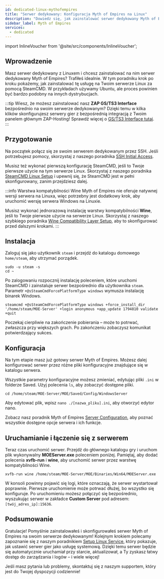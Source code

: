```yaml
---
id: dedicated-linux-mythofempires
title: "Serwer dedykowany: Konfiguracja Myth of Empires na Linux"
description: "Dowiedz się, jak zainstalować serwer dedykowany Myth of Empires na Linux i zoptymalizować swój hosting serwera gier → Sprawdź teraz"
sidebar_label: Myth of Empires
services:
  - dedicated
---
```


import InlineVoucher from '@site/src/components/InlineVoucher';

## Wprowadzenie
Masz serwer dedykowany z Linuxem i chcesz zainstalować na nim serwer dedykowany Myth of Empires? Trafiłeś idealnie. W tym poradniku krok po kroku pokażemy, jak zainstalować tę usługę na Twoim serwerze Linux za pomocą SteamCMD. W przykładach używamy Ubuntu, ale proces powinien być bardzo podobny na innych dystrybucjach.

:::tip
Wiesz, że możesz zainstalować nasz **ZAP GS/TS3 Interface** bezpośrednio na swoim serwerze dedykowanym? Dzięki temu w kilka klików skonfigurujesz serwery gier z bezpośrednią integracją z Twoim panelem głównym ZAP-Hosting! Sprawdź więcej o [GS/TS3 Interface tutaj](dedicated-linux-gs-interface.md).
:::

<InlineVoucher />

## Przygotowanie

Na początek połącz się ze swoim serwerem dedykowanym przez SSH. Jeśli potrzebujesz pomocy, skorzystaj z naszego poradnika [SSH Initial Access](dedicated-linux-ssh.md).

Musisz też wykonać pierwszą konfigurację SteamCMD, jeśli to Twoje pierwsze użycie na tym serwerze Linux. Skorzystaj z naszego poradnika [SteamCMD Linux Setup](dedicated-linux-steamcmd.md) i upewnij się, że SteamCMD jest w pełni skonfigurowany, zanim przejdziesz dalej.

:::info Warstwa kompatybilności Wine
Myth of Empires nie oferuje natywnej wersji serwera na Linuxa, więc potrzebny jest dodatkowy krok, aby uruchomić wersję serwera Windows na Linuxie.

Musisz wykonać jednorazową instalację warstwy kompatybilności **Wine**, jeśli to Twoje pierwsze użycie na serwerze Linux. Skorzystaj z naszego szybkiego poradnika [Wine Compatibility Layer Setup](dedicated-linux-wine.md), aby to skonfigurować przed dalszymi krokami.
:::

## Instalacja

Zaloguj się jako użytkownik `steam` i przejdź do katalogu domowego `home/steam`, aby utrzymać porządek.
```
sudo -u steam -s
cd ~
```

Po zalogowaniu rozpocznij instalację poleceniem, które uruchomi SteamCMD i zainstaluje serwer bezpośrednio dla użytkownika `steam`. Parametr `+@sSteamCmdForcePlatformType windows` wymusza instalację binarek Windows.
```
steamcmd +@sSteamCmdForcePlatformType windows +force_install_dir '/home/steam/MOE-Server' +login anonymous +app_update 1794810 validate +quit
```

Poczekaj cierpliwie na zakończenie pobierania – może to potrwać, zwłaszcza przy większych grach. Po zakończeniu zobaczysz komunikat potwierdzający sukces.

## Konfiguracja

Na tym etapie masz już gotowy serwer Myth of Empires. Możesz dalej konfigurować serwer przez różne pliki konfiguracyjne znajdujące się w katalogu serwera.

Wszystkie parametry konfiguracyjne możesz zmieniać, edytując pliki `.ini` w folderze Saved. Użyj polecenia `ls`, aby zobaczyć dostępne pliki.
```
cd /home/steam/MOE-Server/MOE/Saved/Config/WindowsServer
```

Aby edytować plik, wpisz `nano ./[nazwa_pliku].ini`, aby otworzyć edytor nano.

Zobacz nasz poradnik Myth of Empires [Server Configuration](moe-configuration.md), aby poznać wszystkie dostępne opcje serwera i ich funkcje.

## Uruchamianie i łączenie się z serwerem

Teraz czas uruchomić serwer. Przejdź do głównego katalogu gry i uruchom plik wykonywalny **MOEServer.exe** poleceniem poniżej. Pamiętaj, aby dodać polecenia **xvfb-run** i **wine**, aby uruchomić serwer przez warstwę kompatybilności Wine.
```
xvfb-run wine /home/steam/MOE-Server/MOE/Binaries/Win64/MOEServer.exe
```

W konsoli powinny pojawić się logi, które oznaczają, że serwer wystartował poprawnie. Pierwsze uruchomienie może potrwać dłużej, bo wszystko się konfiguruje. Po uruchomieniu możesz połączyć się bezpośrednio, wyszukując serwer w zakładce **Custom Server** pod adresem: `[twój_adres_ip]:15636`.

## Podsumowanie

Gratulacje! Pomyślnie zainstalowałeś i skonfigurowałeś serwer Myth of Empires na swoim serwerze dedykowanym! Kolejnym krokiem polecamy zapoznanie się z naszym poradnikiem [Setup Linux Service](dedicated-linux-create-gameservice.md), który pokazuje, jak ustawić serwer gier jako usługę systemową. Dzięki temu serwer będzie się automatycznie uruchamiał przy starcie, aktualizował, a Ty zyskasz łatwy dostęp do zarządzania i logów – i wiele więcej!

Jeśli masz pytania lub problemy, skontaktuj się z naszym supportem, który jest do Twojej dyspozycji codziennie!

<InlineVoucher />